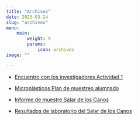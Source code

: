 ```yaml
---
title: "Archivos"
date: 2023-03-24
slug: "archivos"
menu:
    main:
        weight: 9
        params: 
            icon: archives
image: ""

---
```


* [Encuentro con los investigadores Actividad 1](/archivos/Encuentro_con_los_investigadores_Actividad_1.pdf)

* [Microplásticos Plan de muestreo alumnado](/archivos/Microplásticos_Plan_de_muestreo_alumnado.pdf)

* [Informe de muestre Salar de los Canos](/archivos/Salar_de_los_Canos_Informe_de_muestreo.pdf)

* [Resultados de laboratorio del Salar de los Canos](/archivos/Salar_de_los_Canos_Resultados_Laboratorio.pdf)


